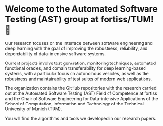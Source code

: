 # Welcome to the Automated Software Testing (AST) group at fortiss/TUM! 👋

Our research focuses on the interface between software engineering and deep learning with the goal of improving the robustness, reliability, and dependability of data-intensive software systems.

Current projects involve test generation, monitoring techniques, automated functional oracles, and domain transferability for deep learning-based systems, with a particular focus on autonomous vehicles, as well as the robustness and maintainability of test suites of modern web applications.

The organization contains the GitHub repositories with the research carried out at the Automated Software Testing (AST) Field of Competence at fortiss and the Chair of Software Engineering for Data-intensive Applications of the School of Computation, Information and Technology of the Technical University of Munich (TUM).

You will find the algorithms and tools we developed in our research papers. 
